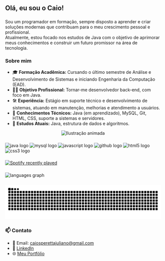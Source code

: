 <h2 align="left">Olá, eu sou o Caio!</h2>

###

<p align="left">Sou um programador em formação, sempre disposto a aprender e criar soluções modernas que contribuam para o meu crescimento pessoal e profissional.<br>Atualmente, estou focado nos estudos de Java com o objetivo de aprimorar meus conhecimentos e construir um futuro promissor na área de tecnologia.</p>


###

<h3 align="left">Sobre mim</h3>

<ul align="left">
  <li>🎓 <strong>Formação Acadêmica:</strong> Cursando o último semestre de Análise e Desenvolvimento de Sistemas e iniciando Engenharia da Computação (EAD).</li>
  <li>👨‍💻 <strong>Objetivo Profissional:</strong> Tornar-me desenvolvedor back-end, com foco em Java.</li>
  <li>🛠 <strong>Experiência:</strong> Estágio em suporte técnico e desenvolvimento de sistemas, atuando em manutenção, melhorias e atendimento a usuários.</li>
  <li>💾 <strong>Conhecimentos Técnicos:</strong> Java (em aprendizado), MySQL, Git, HTML, CSS, suporte a sistemas e servidores.</li>
  <li>🧠 <strong>Estudos Atuais:</strong> Java, estrutura de dados e algoritmos.</li>
</ul>


<div align="center">
  <img height="200" src="[https://i.imgur.com/seu-link-direto.jpg](https://imgur.com/a/6PEAL3k)" alt="Ilustração animada" />
</div>


###

<div align="left">
  <img src="https://cdn.jsdelivr.net/gh/devicons/devicon/icons/java/java-original.svg" height="40" alt="java logo" />
  <img src="https://cdn.jsdelivr.net/gh/devicons/devicon/icons/mysql/mysql-original.svg" height="40" alt="mysql logo" />
  <img src="https://cdn.jsdelivr.net/gh/devicons/devicon/icons/javascript/javascript-original.svg" height="40" alt="javascript logo" />
  <img src="https://cdn.jsdelivr.net/gh/devicons/devicon/icons/github/github-original.svg" height="40" alt="github logo" />
  <img src="https://cdn.jsdelivr.net/gh/devicons/devicon/icons/html5/html5-original.svg" height="40" alt="html5 logo" />
  <img src="https://cdn.jsdelivr.net/gh/devicons/devicon/icons/css3/css3-original.svg" height="40" alt="css3 logo" />
</div>


###

<div align="left">
  <a href="https://open.spotify.com/user/gfqa6h2zuo1vynp0tmx8gcnaf">
    <img src="https://spotify-recently-played-readme.vercel.app/api?user=gfqa6h2zuo1vynp0tmx8gcnaf&count=3&unique=false" alt="Spotify recently played"  />
  </a>
</div>

###

<div align="left">
  <img src="https://github-readme-stats.vercel.app/api/top-langs?username=caiosperetta&locale=en&hide_title=false&layout=compact&card_width=320&langs_count=5&theme=dracula&hide_border=false&order=2" height="150" alt="languages graph"  />
</div>

###

<picture>
  <source media="(prefers-color-scheme: dark)" srcset="https://raw.githubusercontent.com/caiosperetta/caiosperetta/output/pacman-contribution-graph-dark.svg">
  <source media="(prefers-color-scheme: light)" srcset="https://raw.githubusercontent.com/caiosperetta/caiosperetta/output/pacman-contribution-graph.svg">
  <img alt="pacman contribution graph" src="https://raw.githubusercontent.com/caiosperetta/caiosperetta/output/pacman-contribution-graph.svg">
</picture>

###

### 📫 Contato

- 📧 Email: caiosperettajuliano@gmail.com  
- 💼 [LinkedIn](https://linkedin.com/in/seu-usuario)
- 🌐 [Meu Portfólio](https://seu-portfolio.com)

